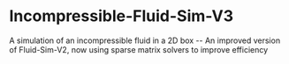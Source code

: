 # Incompressible-Fluid-Sim-V3
A simulation of an incompressible fluid in a 2D box -- An improved version of Fluid-Sim-V2, now using sparse matrix solvers to improve efficiency
